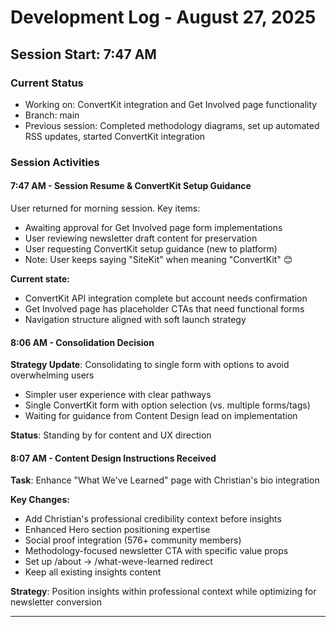 # Development Log - August 27, 2025

## Session Start: 7:47 AM

### Current Status
- Working on: ConvertKit integration and Get Involved page functionality
- Branch: main
- Previous session: Completed methodology diagrams, set up automated RSS updates, started ConvertKit integration

### Session Activities

#### 7:47 AM - Session Resume & ConvertKit Setup Guidance
User returned for morning session. Key items:
- Awaiting approval for Get Involved page form implementations
- User reviewing newsletter draft content for preservation
- User requesting ConvertKit setup guidance (new to platform)
- Note: User keeps saying "SiteKit" when meaning "ConvertKit" 😊

**Current state:**
- ConvertKit API integration complete but account needs confirmation
- Get Involved page has placeholder CTAs that need functional forms
- Navigation structure aligned with soft launch strategy

#### 8:06 AM - Consolidation Decision
**Strategy Update**: Consolidating to single form with options to avoid overwhelming users
- Simpler user experience with clear pathways
- Single ConvertKit form with option selection (vs. multiple forms/tags)
- Waiting for guidance from Content Design lead on implementation

**Status**: Standing by for content and UX direction

#### 8:07 AM - Content Design Instructions Received
**Task**: Enhance "What We've Learned" page with Christian's bio integration

**Key Changes:**
- Add Christian's professional credibility context before insights
- Enhanced Hero section positioning expertise
- Social proof integration (576+ community members)
- Methodology-focused newsletter CTA with specific value props
- Set up /about → /what-weve-learned redirect
- Keep all existing insights content

**Strategy**: Position insights within professional context while optimizing for newsletter conversion

---